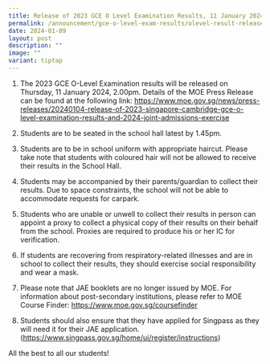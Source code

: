 ```yaml
---
title: Release of 2023 GCE O Level Examination Results, 11 January 2024 (Thursday)
permalink: /announcement/gce-o-level-exam-results/olevel-result-release/
date: 2024-01-09
layout: post
description: ""
image: ""
variant: tiptap
---
```

<ol data-tight="true" class="tight"><li><p>The 2023 GCE O-Level Examination results will be released on Thursday, 11 January 2024, 2.00pm. Details of the MOE Press Release can be found at the following link: <a href="https://www.moe.gov.sg/news/press-releases/20240104-release-of-2023-singapore-cambridge-gce-o-level-examination-results-and-2024-joint-admissions-exercise" rel="noopener noreferrer nofollow" target="_blank">https://www.moe.gov.sg/news/press-releases/20240104-release-of-2023-singapore-cambridge-gce-o-level-examination-results-and-2024-joint-admissions-exercise</a></p></li><li><p>Students are to be seated in the school hall latest by 1.45pm.</p></li><li><p>Students are to be in school uniform with appropriate haircut. Please take note that students with coloured hair will not be allowed to receive their results in the School Hall.</p></li><li><p>Students may be accompanied by their parents/guardian to collect their results. Due to space constraints, the school will not be able to accommodate requests for carpark.</p></li><li><p>Students who are unable or unwell to collect their results in person can appoint a proxy to collect a physical copy of their results on their behalf from the school. Proxies are required to produce his or her IC for verification.</p></li><li><p>If students are recovering from respiratory-related illnesses and are in school to collect their results, they should exercise social responsibility and wear a mask.</p></li><li><p>Please note that JAE booklets are no longer issued by MOE. For information about post-secondary institutions, please refer to MOE Course Finder: <a href="https://www.moe.gov.sg/coursefinder" rel="noopener noreferrer nofollow" target="_blank">https://www.moe.gov.sg/coursefinder</a></p></li><li><p>Students should also ensure that they have applied for Singpass as they will need it for their JAE application.(<a href="https://www.singpass.gov.sg/home/ui/register/instructions" rel="noopener noreferrer nofollow" target="_blank">https://www.singpass.gov.sg/home/ui/register/instructions</a>)</p></li></ol><p></p><p>All the best to all our students!</p>